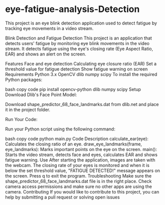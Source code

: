 # eye-fatigue-analysis-Detection
This project is an eye blink detection application used to detect fatigue by tracking eye movements in a video stream.

Blink Detection and Fatigue Detection
This project is an application that detects users' fatigue by monitoring eye blink movements in the video stream. It detects fatigue using the eye's closing rate (Eye Aspect Ratio, EAR) and shows an alert on the screen.

Features
Face and eye detection
Calculating eye closure ratio (EAR)
Set a threshold value for fatigue detection
Show fatigue warning on screen
Requirements
Python 3.x
OpenCV
dlib
numpy
scipy
To install the required Python packages:

bash
copy code
pip install opencv-python dlib numpy scipy
Setup
Download Dlib's Face Point Model:

Download shape_predictor_68_face_landmarks.dat from dlib.net and place it in the project folder.

Run Your Code:

Run your Python script using the following command:

bash
copy code
python main.py
Code Description
calculate_ear(eye): Calculates the closing ratio of an eye.
draw_eye_landmarks(frame, eye_landmarks): Marks important points on the eye on the screen.
main(): Starts the video stream, detects face and eyes, calculates EAR and shows fatigue warning.
Use
After starting the application, images are taken with the webcam.
The closing rate of your eyes is monitored and when it is below the set threshold value, "FATIGUE DETECTED!" message appears on the screen.
Press q to exit the program.
Troubleshooting
Make sure the shape_predictor_68_face_landmarks.dat file is in the right place.
Check camera access permissions and make sure no other apps are using the camera.
Contributing
If you would like to contribute to this project, you can help by submitting a pull request or solving open issues
